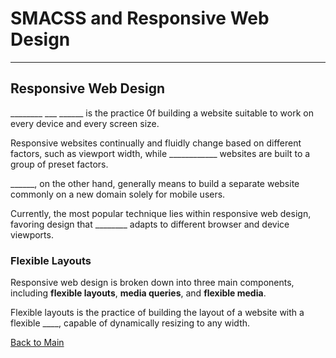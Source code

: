 # SMACSS and Responsive Web Design
---

## Responsive Web Design

________ ___ ______ is the practice 0f building a website suitable to work on every device and every screen size.

Responsive websites continually and fluidly change based on different factors, such as viewport width, while ____________ websites are built to a group of preset factors.

______, on the other hand, generally means to build a separate website commonly on a new domain solely for mobile users.

Currently, the most popular technique lies within responsive web design, favoring design that ________ adapts to different browser and device viewports.

### Flexible Layouts

Responsive web design is broken down into three main components, including **flexible layouts**, **media queries**, and **flexible media**.

Flexible layouts is the  practice of building the layout of a website with a flexible ____, capable of dynamically resizing to any width.


[Back to Main](../README.md)
